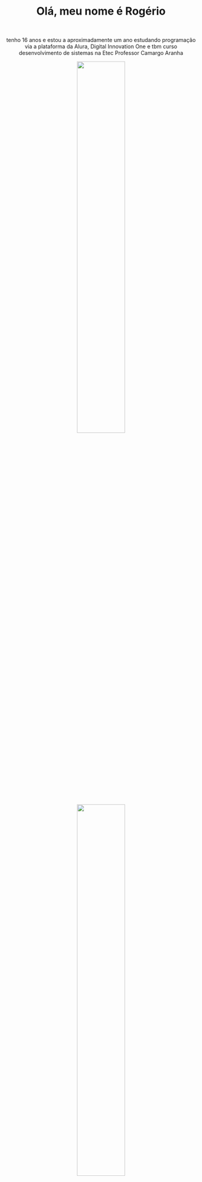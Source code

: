 

<div align="center">
  <h1 style="text-align:center;">Olá, meu nome é Rogério</h1><br>
  <p>tenho 16 anos e estou a aproximadamente um ano estudando programação via a plataforma da Alura, Digital Innovation One e tbm curso desenvolvimento de sistemas na Etec Professor Camargo Aranha</p>
  <a href="https://github.com/rrbooon">
  <img height="50%" src="https://github-readme-stats.vercel.app/api?username=rrbooon&show_icons=true&theme=midnight-purple&include_all_commits=true&count_private=true"/>
  <img height="50%" src="https://github-readme-stats.vercel.app/api/top-langs/?username=rrbooon&layout=compact&langs_count=7&theme=midnight-purple"/>
</div>
